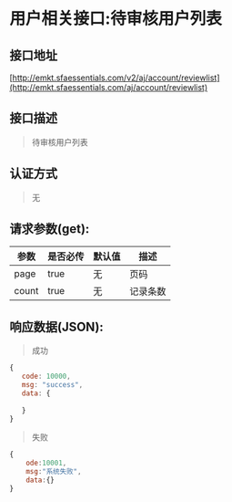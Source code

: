# 用户相关接口:待审核用户列表

## 接口地址

[http://emkt.sfaessentials.com/v2/aj/account/reviewlist](http://emkt.sfaessentials.com/aj/account/reviewlist)

## 接口描述

> 待审核用户列表

## 认证方式

> 无

## 请求参数(get):

| 参数 | 是否必传 | 默认值 |  描述 | 
| ---- | ----- | ----- | ----- | 
| page | true | 无 | 页码 |
| count| true | 无 | 记录条数| 


## 响应数据(JSON):
> 成功

```javascript
{
   code: 10000,
   msg: "success",
   data: {
      
   }
}
```
> 失败 

```javascript
{
    ode:10001,
    msg:"系统失败",
    data:{}
}
```
